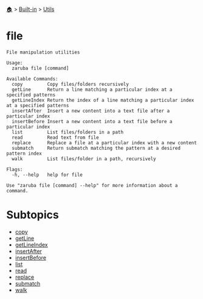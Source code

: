 <!--startTocHeader-->
[🏠](../../../README.md) > [Built-in](../../README.md) > [Utils](../README.md)
# file
<!--endTocHeader-->

```
File manipulation utilities

Usage:
  zaruba file [command]

Available Commands:
  copy         Copy files/folders recursively
  getLine      Return a line matching a particular index at a specified patterns
  getLineIndex Return the index of a line matching a particular index at a specified patterns
  insertAfter  Insert a new content into a text file after a particular index
  insertBefore Insert a new content into a text file before a particular index
  list         List files/folders in a path
  read         Read text from file
  replace      Replace a file at a particular index with a new content
  submatch     Return submatch matching the pattern at a desired pattern index
  walk         List files/folder in a path, recursively

Flags:
  -h, --help   help for file

Use "zaruba file [command] --help" for more information about a command.

```

# Subtopics
<!--startTocSubtopic-->
- [copy](copy.md)
- [getLine](get-line.md)
- [getLineIndex](get-line-index.md)
- [insertAfter](insert-after.md)
- [insertBefore](insert-before.md)
- [list](list.md)
- [read](read.md)
- [replace](replace.md)
- [submatch](submatch.md)
- [walk](walk.md)
<!--endTocSubtopic-->